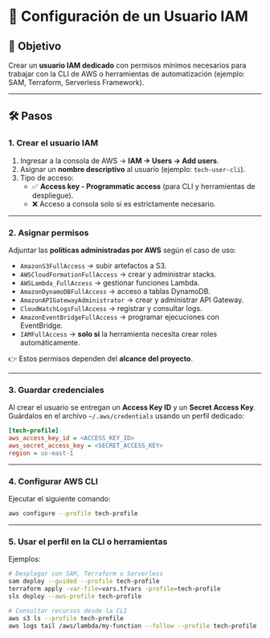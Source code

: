 # 👤 Configuración de un Usuario IAM

## 📌 Objetivo
Crear un **usuario IAM dedicado** con permisos mínimos necesarios para trabajar con la CLI de AWS o herramientas de automatización (ejemplo: SAM, Terraform, Serverless Framework).  

---

## 🛠️ Pasos

### 1. Crear el usuario IAM
1. Ingresar a la consola de AWS → **IAM → Users → Add users**.  
2. Asignar un **nombre descriptivo** al usuario (ejemplo: `tech-user-cli`).  
3. Tipo de acceso:  
   - ✅ **Access key - Programmatic access** (para CLI y herramientas de despliegue).  
   - ❌ Acceso a consola solo si es estrictamente necesario.  

---

### 2. Asignar permisos
Adjuntar las **políticas administradas por AWS** según el caso de uso:  

- `AmazonS3FullAccess` → subir artefactos a S3.  
- `AWSCloudFormationFullAccess` → crear y administrar stacks.  
- `AWSLambda_FullAccess` → gestionar funciones Lambda.  
- `AmazonDynamoDBFullAccess` → acceso a tablas DynamoDB.  
- `AmazonAPIGatewayAdministrator` → crear y administrar API Gateway.  
- `CloudWatchLogsFullAccess` → registrar y consultar logs.  
- `AmazonEventBridgeFullAccess` → programar ejecuciones con EventBridge.  
- `IAMFullAccess` → **solo si** la herramienta necesita crear roles automáticamente.  

👉 Estos permisos dependen del **alcance del proyecto**.  
  

---

### 3. Guardar credenciales
Al crear el usuario se entregan un **Access Key ID** y un **Secret Access Key**.  
Guárdalos en el archivo `~/.aws/credentials` usando un perfil dedicado:  

```ini
[tech-profile]
aws_access_key_id = <ACCESS_KEY_ID>
aws_secret_access_key = <SECRET_ACCESS_KEY>
region = us-east-1
```

---

### 4. Configurar AWS CLI

Ejecutar el siguiente comando:

```bash
aws configure --profile tech-profile
```

---

### 5. Usar el perfil en la CLI o herramientas
Ejemplos:  

```bash
# Desplegar con SAM, Terraform o Serverless
sam deploy --guided --profile tech-profile
terraform apply -var-file=vars.tfvars -profile=tech-profile
sls deploy --aws-profile tech-profile

# Consultar recursos desde la CLI
aws s3 ls --profile tech-profile
aws logs tail /aws/lambda/my-function --follow --profile tech-profile
```
